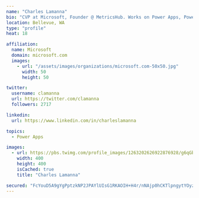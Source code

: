 ```yaml
---
name: "Charles Lamanna"
bio: "CVP at Microsoft, Founder @ MetricsHub. Works on Power Apps, Power Automate, Power Virtual Agent, Common Data Service and Dynamics 365."
location: Bellevue, WA
type: "profile"
heat: 18

affiliation:
  name: Microsoft
  domain: microsoft.com
  images:
    - url: "/assets/images/organizations/microsoft.com-50x50.jpg"
      width: 50
      height: 50

twitter:
  username: clamanna
  url: https://twitter.com/clamanna
  followers: 2717

linkedin:
  url: https://www.linkedin.com/in/charleslamanna

topics:
  - Power Apps

images:
  - url: https://pbs.twimg.com/profile_images/1263202626922876928/g6qGbHZ-_400x400.jpg
    width: 400
    height: 400
    isCached: true
    title: "Charles Lamanna"

secured: "FcYouD5A9gYgPptzkNP2JPAYlUIsG1RKAOIH+H4r/nNAjp0hCKTlpngytYOyzWPINwXBErDnFp4psOuqXBZE/hOY88J6fkqnow/w1XhwfcMRDT42J8fceZlDsNF7EVC6I23aCkywn/4WZU08e9fW8wZOcihv04iL9Exz7u9Nzyo8E1DgOzFW1OuXpHBc4bTH5fOm2XuvISZx1zFK+D8Eol/jH7JDDFLH1aHOgnk0mIrY6+5KKoR107LLwrL3FsdipY+05iJnETd7vb3m9B1lILfNKLcluUnwfLXZU0Gq7GKfjcuZucmBGedCRdd7Hd7UIgicS8RluSY1AKjbeBeoRE7SkZhWtWselfNJPsyVwICGDjgajdqHpfIfVasJA19iXFPUbzf2KMkZ/2QoBKXnXx7mwTag3hJFuYdsTwY/uPM=;5EUzXbzCldCMp+IlPFuWqA=="
---
```


